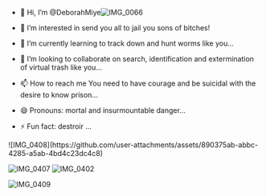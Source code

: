 - 👋 Hi, I’m @DeborahMiye![IMG_0066](https://github.com/user-attachments/assets/1cf5433c-2470-4e48-bd4f-1d9bda3d2f73)

- 👀 I’m interested in send you all to jail you sons of bitches!
- 🌱 I’m currently learning to track down and hunt worms like you...
- 💞️ I’m looking to collaborate on search, identification and extermination of virtual trash like you...
- 📫 How to reach me You need to have courage and be suicidal with the desire to know prison...
- 😄 Pronouns: mortal and insurmountable danger...
- ⚡ Fun fact: destroir ...

<!---
DeborahMiye/DeborahMiye is a ✨ special ✨ repository because its `README.md` (this file) appears on your GitHub profile.
You can click the Preview link to take a look at your changes.
--->![IMG_0408](https://github.com/user-attachments/assets/890375ab-abbc-4285-a5ab-4bd4c23dc4c8)
![IMG_0407](https://github.com/user-attachments/assets/6ddaba5e-40d0-46af-96e9-f18d8135f05e)
![IMG_0402](https://github.com/user-attachments/assets/882d05b2-33c8-4fa1-b964-8c2a3f90d187)

![IMG_0409](https://github.com/user-attachments/assets/a9b99334-a230-438e-8320-58abf74da18d)
